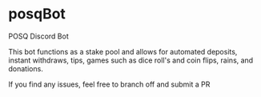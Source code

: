 # posqBot
POSQ Discord Bot


This bot functions as a stake pool and allows for automated deposits, instant withdraws, tips, games such as dice roll's and coin flips, rains, and donations. 

If you find any issues, feel free to branch off and submit a PR
